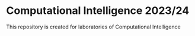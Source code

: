 # Computational Intelligence 2023/24
This repository is created for laboratories of Computational Intelligence
